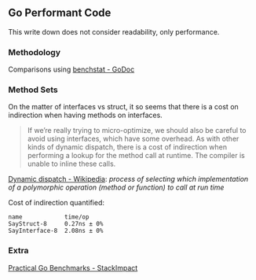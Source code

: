 ## Go Performant Code

This write down does not consider readability, only performance.

### Methodology

Comparisons using [benchstat - GoDoc](https://godoc.org/golang.org/x/perf/cmd/benchstat)


### Method Sets

On the matter of interfaces vs struct, it so seems that there is a cost on indirection when having methods on interfaces.

> If we’re really trying to micro-optimize, we should also be careful to avoid using interfaces, which have some overhead. As with other kinds of dynamic dispatch, there is a cost of indirection when performing a lookup for the method call at runtime. The compiler is unable to inline these calls.


[Dynamic dispatch - Wikipedia](https://en.wikipedia.org/wiki/Dynamic_dispatch): _process of selecting which implementation of a polymorphic operation (method or function) to call at run time_

Cost of indirection quantified:

```
name            time/op
SayStruct-8     0.27ns ± 0%
SayInterface-8  2.08ns ± 0%
```

### Extra

[Practical Go Benchmarks - StackImpact](https://stackimpact.com/blog/practical-golang-benchmarks/)
